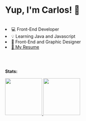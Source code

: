 <h1>Yup, I'm Carlos! 🦊</h1>
<br/>
<li>💻 Front-End Developer
<li>💡 Learning Java and Javascript
<li>🎨 Front-End and Graphic Designer
<li><a href="https://carloscdf.github.io/resume" target="_blank">📄 My Resume<a/>
  
<br/><br/>

**Stats:**

<div align="justify">
  <a href="https://github.com/carloscdf" target="_blank">
<img height="120em" src="https://github-readme-stats.vercel.app/api?username=carloscdf&hide=contribs,prs&show_icons=true&theme=nord"/>
<img height="120em" src="https://github-readme-stats.vercel.app/api/top-langs/?username=carloscdf&layout=compact&theme=nord"/></a>
</div>


